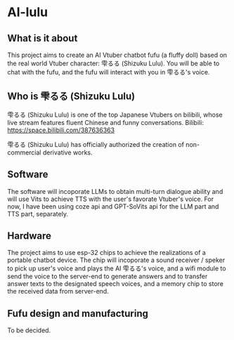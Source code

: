 # AI-lulu
## What is it about
This project aims to create an AI Vtuber chatbot fufu (a fluffy doll) based on the real world Vtuber character: 雫るる (Shizuku Lulu). 
You will be able to chat with the fufu, and the fufu will interact with you in 雫るる's voice.

## Who is 雫るる (Shizuku Lulu)
雫るる (Shizuku Lulu) is one of the top Japanese Vtubers on bilibili, whose live stream features fluent Chinese and funny conversations.
Bilibili: https://space.bilibili.com/387636363

雫るる (Shizuku Lulu) has officially authorized the creation of non-commercial derivative works.

## Software
The software will incoporate LLMs to obtain multi-turn dialogue ability and will use Vits to achieve TTS with the user's favorate Vtuber's voice. For now, I have been using coze api and GPT-SoVits api for the LLM part and TTS part, separately.

## Hardware
The project aims to use esp-32 chips to achieve the realizations of a portable chatbot device. The chip will incoporate a sound receiver / speker to pick up user's voice and plays the AI 雫るる's voice, and a wifi module to send the voice to the server-end to generate answers and to transfer answer texts to the designated speech voices, and a memory chip to store the received data from server-end.

## Fufu design and manufacturing
To be decided.
